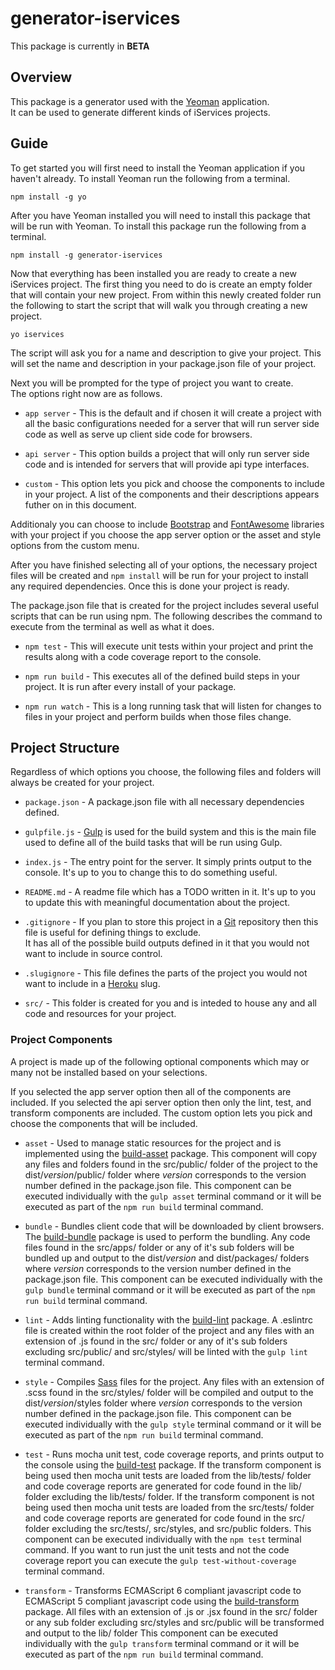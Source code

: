# generator-iservices

This package is currently in **BETA**

## Overview
This package is a generator used with the [Yeoman](http://yeoman.io/) application.  
It can be used to generate different kinds of iServices projects.

## Guide

To get started you will first need to install the Yeoman application if you haven't already.  To install Yeoman run the following
from a terminal.

```
npm install -g yo
```

After you have Yeoman installed you will need to install this package that will be run with Yeoman.
To install this package run the following from a terminal.

```
npm install -g generator-iservices
```

Now that everything has been installed you are ready to create a new iServices project.
The first thing you need to do is create an empty folder that will contain your new project.
From within this newly created folder run the following to start the script that will
walk you through creating a new project.

```
yo iservices
```

The script will ask you for a name and description to give your project.
This will set the name and description in your package.json file of your project.

Next you will be prompted for the type of project you want to create.  
The options right now are as follows.

- `app server` - This is the default and if chosen it will create a project with all the basic configurations
needed for a server that will run server side code as well as serve up client side code for browsers.

- `api server` - This option builds a project that will only run server side code and is intended for servers
that will provide api type interfaces.

- `custom` - This option lets you pick and choose the components to include in your project.  A list of the 
components and their descriptions appears futher on in this document.

Additionaly you can choose to include [Bootstrap](http://getbootstrap.com/) and [FontAwesome](https://fortawesome.github.io/Font-Awesome/) libraries with your project if you
choose the app server option or the asset and style options from the custom menu.

After you have finished selecting all of your options, the necessary project files will be created and `npm install`
will be run for your project to install any required dependencies.  Once this is done your project is ready.

The package.json file that is created for the project includes several useful scripts that can be run using npm.
The following describes the command to execute from the terminal as well as what it does.

- `npm test` - This will execute unit tests within your project and print the results along with a code coverage report to the console.

- `npm run build` - This executes all of the defined build steps in your project.  It is run after every install of your package.

- `npm run watch` - This is a long running task that will listen for changes to files in your project and perform builds when those files change.

## Project Structure

Regardless of which options you choose, the following files and folders will always be created for your project.

- `package.json` - A package.json file with all necessary dependencies defined.

- `gulpfile.js` - [Gulp](http://gulpjs.com/) is used for the build system and this is the main file used to define all of the build tasks that will be run using Gulp.

- `index.js` - The entry point for the server.  It simply prints output to the console.  It's up to you to change this to do something useful.

- `README.md` - A readme file which has a TODO written in it.  It's up to you to update this with meaningful documentation about the project.

- `.gitignore` - If you plan to store this project in a [Git](https://git-scm.com/) repository then this file is useful for defining things to exclude.  
It has all of the possible build outputs defined in it that you would not want to include in source control.

- `.slugignore` - This file defines the parts of the project you would not want to include in a [Heroku](https://www.heroku.com/) slug.

- `src/` - This folder is created for you and is inteded to house any and all code and resources for your project.

### Project Components 

A project is made up of the following optional components which may or many not be installed based on your selections.

If you selected the app server option then all of the components are included.  If you selected the api server option then only
the lint, test, and transform components are included.  The custom option lets you pick and choose the components that will be included.

- `asset` - Used to manage static resources for the project and is implemented using the [build-asset](https://www.npmjs.com/package/build-asset) package.
This component will copy any files and folders found in the src/public/ folder of the project to the dist/*version*/public/ folder where *version* corresponds to the version number defined in the package.json file.
This component can be executed individually with the `gulp asset` terminal command or it will be executed as part of the `npm run build` terminal command.

- `bundle` - Bundles client code that will be downloaded by client browsers.  The [build-bundle](https://www.npmjs.com/package/build-bundle) package is used to perform the bundling.
Any code files found in the src/apps/ folder or any of it's sub folders will be bundled up and output to the dist/*version* and dist/packages/ folders where *version* corresponds to the version number defined in the package.json file.
This component can be executed individually with the `gulp bundle` terminal command or it will be executed as part of the `npm run build` terminal command. 

- `lint` - Adds linting functionality with the [build-lint](https://www.npmjs.com/package/build-lint) package.  A .eslintrc file is created within the root folder of the project and any 
files with an extension of .js found in the src/ folder or any of it's sub folders excluding src/public/ and src/styles/ will be linted with the `gulp lint` terminal command.

- `style` - Compiles [Sass](http://sass-lang.com/) files for the project.  Any files with an extension of .scss found in the src/styles/ folder will be compiled
and output to the dist/*version*/styles folder where *version* corresponds to the version number defined in the package.json file.
This component can be executed individually with the `gulp style` terminal command or it will be executed as part of the `npm run build` terminal command.

- `test` - Runs mocha unit test, code coverage reports, and prints output to the console using the [build-test](https://www.npmjs.com/package/build-test) package.
If the transform component is being used then mocha unit tests are loaded from the lib/tests/ folder and code coverage reports are generated for code found in the lib/ folder excluding the lib/tests/ folder.
If the transform component is not being used then mocha unit tests are loaded from the src/tests/ folder and code coverage reports are generated for code found in the src/ folder excluding the src/tests/, src/styles, and src/public folders.
This component can be executed individually with the `npm test` terminal command.  If you want to run just the unit tests and not the code coverage report you can execute the `gulp test-without-coverage` terminal command.

- `transform` - Transforms ECMAScript 6 compliant javascript code to ECMAScript 5 compliant javascript code using the [build-transform](https://www.npmjs.com/package/build-transform) package.
All files with an extension of .js or .jsx found in the src/ folder or any sub folder excluding src/styles and src/public will be transformed and output to the lib/ folder
This component can be executed individually with the `gulp transform` terminal command or it will be executed as part of the `npm run build` terminal command.



